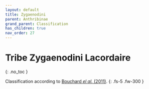 ```yaml
---
layout: default
title: Zygaenodini
parent: Anthribinae
grand_parent: Classification
has_children: true
nav_order: 27
---
```



# Tribe Zygaenodini Lacordaire
{: .no_toc }

Classification according to [Bouchard _el al._ (2011)](https://zookeys.pensoft.net/articles.php?id=4001).
{: .fs-5 .fw-300 }
